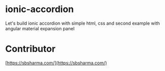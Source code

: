 # ionic-accordion
Let's build ionic accordion with simple html, css and second example with angular material expansion panel


# Contributor
[https://sbsharma.com/](https://sbsharma.com/)